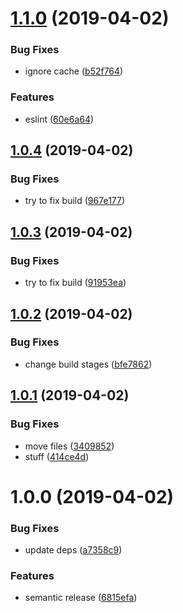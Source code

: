 # [1.1.0](https://github.com/SimonSiefke/transparent-observables/compare/v1.0.6...v1.1.0) (2019-04-02)


### Bug Fixes

* ignore cache ([b52f764](https://github.com/SimonSiefke/transparent-observables/commit/b52f764))


### Features

* eslint ([60e6a64](https://github.com/SimonSiefke/transparent-observables/commit/60e6a64))

## [1.0.4](https://github.com/SimonSiefke/transparent-observables/compare/v1.0.3...v1.0.4) (2019-04-02)


### Bug Fixes

* try to fix build ([967e177](https://github.com/SimonSiefke/transparent-observables/commit/967e177))

## [1.0.3](https://github.com/SimonSiefke/transparent-observables/compare/v1.0.2...v1.0.3) (2019-04-02)


### Bug Fixes

* try to fix build ([91953ea](https://github.com/SimonSiefke/transparent-observables/commit/91953ea))

## [1.0.2](https://github.com/SimonSiefke/transparent-observables/compare/v1.0.1...v1.0.2) (2019-04-02)


### Bug Fixes

* change build stages ([bfe7862](https://github.com/SimonSiefke/transparent-observables/commit/bfe7862))

## [1.0.1](https://github.com/SimonSiefke/transparent-observables/compare/v1.0.0...v1.0.1) (2019-04-02)


### Bug Fixes

* move files ([3409852](https://github.com/SimonSiefke/transparent-observables/commit/3409852))
* stuff ([414ce4d](https://github.com/SimonSiefke/transparent-observables/commit/414ce4d))

# 1.0.0 (2019-04-02)


### Bug Fixes

* update deps ([a7358c9](https://github.com/SimonSiefke/transparent-observables/commit/a7358c9))


### Features

* semantic release ([6815efa](https://github.com/SimonSiefke/transparent-observables/commit/6815efa))
